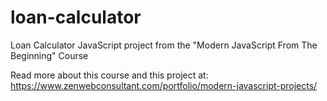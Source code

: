# loan-calculator
Loan Calculator JavaScript project from the "Modern JavaScript From The Beginning" Course

Read more about this course and this project at: https://www.zenwebconsultant.com/portfolio/modern-javascript-projects/
